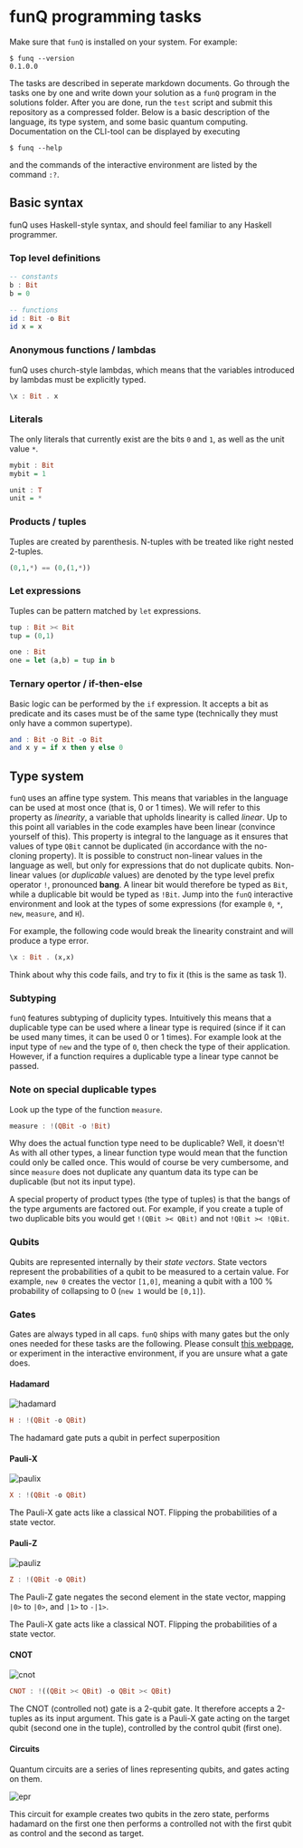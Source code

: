 # funQ programming tasks

Make sure that `funQ` is installed on your system. For example:

```
$ funq --version
0.1.0.0
```

The tasks are described in seperate markdown documents. Go through the tasks one by one and write down your solution as a `funQ` program in the solutions folder. After you are done, run the `test` script and submit this repository as a compressed folder. Below is a basic description of the language, its type system, and some basic quantum computing. Documentation on the CLI-tool can be displayed by executing 

```
$ funq --help
```

and the commands of the interactive environment are listed by the command `:?`.

## Basic syntax

funQ uses Haskell-style syntax, and should feel familiar to any Haskell programmer.

### Top level definitions
```hs
-- constants
b : Bit
b = 0

-- functions
id : Bit -o Bit
id x = x
```

### Anonymous functions / lambdas
funQ uses church-style lambdas, which means that the variables introduced by lambdas must be explicitly typed.
```hs
\x : Bit . x 
```

### Literals
The only literals that currently exist are the bits `0` and `1`, as well as the unit value `*`.

```hs
mybit : Bit
mybit = 1

unit : T
unit = *
```
### Products / tuples
Tuples are created by parenthesis. N-tuples with be treated like right nested 2-tuples.
```hs
(0,1,*) == (0,(1,*))
```

### Let expressions
Tuples can be pattern matched by `let` expressions.

```hs
tup : Bit >< Bit
tup = (0,1)

one : Bit
one = let (a,b) = tup in b
```

### Ternary opertor / if-then-else
Basic logic can be performed by the `if` expression. It accepts a bit as predicate and its cases must be of the same type (technically they must only have a common supertype).

```hs
and : Bit -o Bit -o Bit
and x y = if x then y else 0
```

## Type system
`funQ` uses an affine type system. This means that variables in the language can be used at most once (that is, 0 or 1 times). We will refer to this property as *linearity*, a variable that upholds linearity is called *linear*. Up to this point all variables in the code examples have been linear (convince yourself of this). This property is integral to the language as it ensures that values of type `QBit` cannot be duplicated (in accordance with the no-cloning property). It is possible to construct non-linear values in the language as well, but only for expressions that do not duplicate qubits. Non-linear values (or *duplicable* values) are denoted by the type level prefix operator `!`, pronounced **bang**. A linear bit would therefore be typed as `Bit`, while a duplicable bit would be typed as `!Bit`. Jump into the `funQ` interactive environment and look at the types of some expressions (for example `0`, `*`, `new`, `measure`, and `H`).

For example, the following code would break the linearity constraint and will produce a type error.

```hs
\x : Bit . (x,x)
```

Think about why this code fails, and try to fix it (this is the same as task 1).

### Subtyping
`funQ` features subtyping of duplicity types. Intuitively this means that a duplicable type can be used where a linear type is required (since if it can be used many times, it can be used 0 or 1 times). For example look at the input type of `new` and the type of `0`, then check the type of their application. However, if a function requires a duplicable type a linear type cannot be passed.

### Note on special duplicable types
Look up the type of the function `measure`.

```hs
measure : !(QBit -o !Bit)
```

Why does the actual function type need to be duplicable? Well, it doesn't! As with all other types, a linear function type would mean that the function could only be called once. This would of course be very cumbersome, and since `measure` does not duplicate any quantum data its type can be duplicable (but not its input type).

A special property of product types (the type of tuples) is that the bangs of the type arguments are factored out. For example, if you create a tuple of two duplicable bits you would get `!(QBit >< QBit)` and not `!QBit >< !QBit`.


### Qubits
Qubits are represented internally by their *state vectors*. State vectors represent the probabilities of a qubit to be measured to a certain value. For example, `new 0` creates the vector `[1,0]`, meaning a qubit with a 100 % probability of collapsing to 0 (`new 1` would be `[0,1]`). 

### Gates
Gates are always typed in all caps. `funQ` ships with many gates but the only ones needed for these tasks are the following. Please consult [this webpage](https://en.wikipedia.org/wiki/Quantum_logic_gate), or experiment in the interactive environment, if you are unsure what a gate does.

#### Hadamard
![hadamard](https://raw.githubusercontent.com/NicklasBoto/funQ/main/docsImages/h.PNG)
```hs
H : !(QBit -o QBit)
```

The hadamard gate puts a qubit in perfect superposition

#### Pauli-X
![paulix](https://raw.githubusercontent.com/NicklasBoto/funQ/main/docsImages/x.PNG)
```hs
X : !(QBit -o QBit)
```

The Pauli-X gate acts like a classical NOT. Flipping the probabilities of a state vector.

#### Pauli-Z
![pauliz](https://raw.githubusercontent.com/NicklasBoto/funQ/main/docsImages/z.PNG)
```hs
Z : !(QBit -o QBit)
```

The Pauli-Z gate negates the second element in the state vector, mapping `|0>` to `|0>`, and `|1>` to `-|1>`.

The Pauli-X gate acts like a classical NOT. Flipping the probabilities of a state vector.

#### CNOT
![cnot](https://raw.githubusercontent.com/NicklasBoto/funQ/main/docsImages/cnot.PNG)
```hs
CNOT : !((QBit >< QBit) -o QBit >< QBit)
```

The CNOT (controlled not) gate is a 2-qubit gate. It therefore accepts a 2-tuples as its input argument. This gate is a Pauli-X gate acting on the target qubit (second one in the tuple), controlled by the control qubit (first one).

#### Circuits

Quantum circuits are a series of lines representing qubits, and gates acting on them.

![epr](https://upload.wikimedia.org/wikipedia/commons/b/bb/H_CNOTGate.png)

This circuit for example creates two qubits in the zero state, performs hadamard on the first one then performs a controlled not with the first qubit as control and the second as target.
